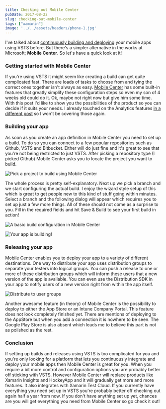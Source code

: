 ```yaml
---
title: Checking out Mobile Center
pubDate: 2017-08-22
slug: checking-out-mobile-center
tags: ["xamarin"]
image: '../../assets/headers/phone-1.jpg'
---
```


I've talked about [continuously building and deploying](https://www.thewissen.io/xamarin-devops-build-agent/) your mobile apps using VSTS before. But there's a simpler alternative in the works at Microsoft; **Mobile Center**. So let's have a quick look at it!

### Getting started with Mobile Center

If you're using VSTS it might seem like creating a build can get quite complicated fast. There are loads of tasks to choose from and tying the correct ones together isn't always as easy. [Mobile Center](https://mobile.azure.com) has some built-in features that greatly simplify these configuration steps so even my son of 4 weeks old could do it. Ok, maybe not right now but give him some time. With this post I'd like to show you the possibilities of the product so you can decide if it suits your needs. I already touched on the Analytics features [in a different post](https://www.thewissen.io/crash-reporting-analytics-xamarin/) so I won't be covering those again.

### Building your app

As soon as you create an app definition in Mobile Center you need to set up a build. To do so you can connect to a few popular repositories such as Github, VSTS and Bitbucket. Either will do just fine and it's great to see that you're not being restricted to just VSTS. After picking a repository type (I picked Github) Mobile Center asks you to locate the project you want to build.

![Pick a project to build using Mobile Center](/images/posts/pickproject-1.png)

The whole process is pretty self-explanatory. Next up we pick a branch and we start configuring the actual build. I enjoy the wizard style setup of this which is great to get people new to this kind of stuff going within minutes. Select a branch and the following dialog will appear which requires you to set up just a few more things. All of these should not come as a surprise to you. Fill in the required fields and hit Save & Build to see your first build in action!

![A basic build configuration in Mobile Center](/images/posts/configbuild.png)

![Your app is building!](/images/posts/building.png)

### Releasing your app

Mobile Center enables you to deploy your app to a variety of different destinations. One way to distribute your app uses distribution groups to separate your testers into logical groups. You can push a release to one or more of these distribution groups which will inform these users that a new version of the app is available. You can even use the Distribution SDK in your app to notify users of a new version right from within the app itself.

![Distribute to user groups](/images/posts/distribute.png)

Another awesome feature (in theory) of Mobile Center is the possibility to deploy to either the App Store or an Intune Company Portal. This feature does not look completely finished yet. There are mentions of deploying to the AppStore but when you add a connection it is nowhere to be seen. The Google Play Store is also absent which leads me to believe this part is not as polished as the rest.

### Conclusion

If setting up builds and releases using VSTS is too complicated for you and you're only looking for a platform that lets you continuously integrate and deploy your mobile apps then Mobile Center is great for you. When you require a bit more control and configuration options you are probably better off sticking with VSTS. However Mobile Center will replace products like Xamarin Insights and HockeyApp and it will gradually get more and more features. It also integrates with Xamarin Test Cloud. If you currently have everything you need set up in VSTS you're probably better off checking out again half a year from now. If you don't have anything set up yet, chances are you will get everything you need from Mobile Center so go check it out!